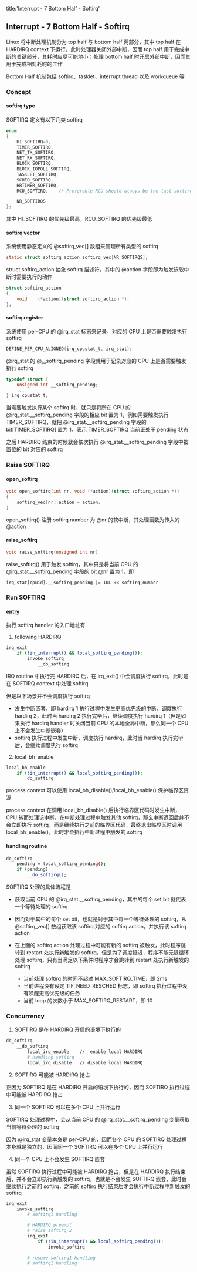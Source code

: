 title:'Interrupt - 7 Bottom Half - Softirq'
## Interrupt - 7 Bottom Half - Softirq

Linux 将中断处理机制分为 top half 与 bottom half 两部分，其中 top half 在 HARDIRQ context 下运行，此时处理器关闭外部中断，因而 top half 用于完成中断的关键部分，其耗时应尽可能地小；处理 bottom half 时开启外部中断，因而其用于完成相对耗时的工作

Bottom Half 机制包括 softirq、tasklet、interrupt thread 以及 workqueue 等


### Concept

#### softirq type

SOFTIRQ 定义有以下几类 softirq

```c
enum
{
	HI_SOFTIRQ=0,
	TIMER_SOFTIRQ,
	NET_TX_SOFTIRQ,
	NET_RX_SOFTIRQ,
	BLOCK_SOFTIRQ,
	BLOCK_IOPOLL_SOFTIRQ,
	TASKLET_SOFTIRQ,
	SCHED_SOFTIRQ,
	HRTIMER_SOFTIRQ,
	RCU_SOFTIRQ,    /* Preferable RCU should always be the last softirq */

	NR_SOFTIRQS
};
```

其中 HI_SOFTIRQ 的优先级最高，RCU_SOFTIRQ 的优先级最低


#### softirq vector

系统使用静态定义的 @softirq_vec[] 数组来管理所有类型的 softirq

```c
static struct softirq_action softirq_vec[NR_SOFTIRQS];
```


struct softirq_action 抽象 softirq 描述符，其中的 @action 字段即为触发该软中断时需要执行的动作

```c
struct softirq_action
{
	void	(*action)(struct softirq_action *);
};
```


#### softirq register

系统使用 per-CPU 的 @irq_stat 标志来记录，对应的 CPU 上是否需要触发执行 softirq

```c
DEFINE_PER_CPU_ALIGNED(irq_cpustat_t, irq_stat);
```


@irq_stat 的 @__softirq_pending 字段就用于记录对应的 CPU 上是否需要触发执行 softirq

```c
typedef struct {
	unsigned int __softirq_pending;
	...
} irq_cpustat_t;
```

当需要触发执行某个 softirq 时，就只是将所在 CPU 的 @irq_stat.__softirq_pending 字段的相应 bit 置为 1，例如需要触发执行 TIMER_SOFTIRQ，就把 @irq_stat.__softirq_pending 字段的 bit[TIMER_SOFTIRQ] 置为 1，表示 TIMER_SOFTIRQ 当前正处于 pending 状态

之后 HARDIRQ 结束的时候就会依次执行 @irq_stat.__softirq_pending 字段中被置位的 bit 对应的 softirq


### Raise SOFTIRQ

#### open_softirq

```c
void open_softirq(int nr, void (*action)(struct softirq_action *))
{
	softirq_vec[nr].action = action;
}
```

open_softirq() 注册 softirq number 为 @nr 的软中断，其处理函数为传入的 @action


#### raise_softirq

```c
void raise_softirq(unsigned int nr)
```

raise_softirq() 用于触发 softirq，其中只是将当前 CPU 的 @irq_stat.__softirq_pending 字段的 bit @nr 置为 1，即

```
irq_stat[cpuid].__softirq_pending |= 1UL << softirq_number
```


### Run SOFTIRQ

#### entry

执行 softirq handler 的入口地址有

1. following HARDIRQ

```sh
irq_exit
    if (!in_interrupt() && local_softirq_pending()):
        invoke_softirq
            __do_softirq
```

IRQ routine 中执行完 HARDIRQ 后，在 irq_exit() 中会调度执行 softirq，此时是在 SOFTIRQ context 中处理 softirq

但是以下场景并不会调度执行 softirq

- 发生中断嵌套，即 hardirq 1 执行过程中发生更高优先级的中断，调度执行 hardirq 2，此时当 hardirq 2 执行完毕后，继续调度执行 hardirq 1（但是如果执行 hardirq handler 时关闭当前 CPU 的本地全局中断，那么同一个 CPU 上不会发生中断嵌套）
- softirq 执行过程中发生中断，调度执行 hardirq，此时当 hardirq 执行完毕后，会继续调度执行 softirq


2. local_bh_enable

```sh
local_bh_enable
    if (!in_interrupt() && local_softirq_pending()):
        do_softirq
```

process context 可以使用 local_bh_disable()/local_bh_enable() 保护临界区资源

process context 在调用 local_bh_disable() 后执行临界区代码时发生中断，CPU 转而处理该中断，在中断处理过程中触发其他 softirq，那么中断返回后并不会立即执行 softirq，而是继续执行之前的临界区代码，最终退出临界区时调用 local_bh_enable()，此时才会执行中断过程中触发的 softirq


#### handling routine

```sh
do_softirq
    pending = local_softirq_pending();
    if (pending)
        __do_softirq();
```

SOFTIRQ 处理的具体流程是

- 获取当前 CPU 的 @irq_stat.__softirq_pending，其中的每个 set bit 就代表一个等待处理的 softirq
- 因而对于其中的每个 set bit，也就是对于其中每一个等待处理的 softirq，从 @softirq_vec[] 数组获取该 softirq 对应的 softirq action，并执行该 softirq action

- 在上面的 softirq action 处理过程中可能有新的 softirq 被触发，此时程序跳转到 restart 处执行新触发的 softirq，但是为了调度延迟，程序不能无限循环处理 softirq，只有当满足以下条件时程序才会跳转到 restart 处执行新触发的 softirq
    - 当前处理 softirq 的时间不超过 MAX_SOFTIRQ_TIME，即 2ms
    - 当前进程没有设定 TIF_NEED_RESCHED 标志，即 softirq 执行过程中没有唤醒更高优先级的任务
    - 当前 loop 的次数小于 MAX_SOFTIRQ_RESTART，即 10


### Concurrency

1. SOFTIRQ 是在 HARDIRQ 开启的语境下执行的

```sh
do_softirq
    __do_softirq
        local_irq_enable    //  enable local HARDIRQ
        # handling softirq
        local_irq_disable   // disable local HARDIRQ
```


2. SOFTIRQ 可能被 HARDIRQ 抢占

正因为 SOFTIRQ 是在 HARDIRQ 开启的语境下执行的，因而 SOFTIRQ 执行过程中可能被 HARDIRQ 抢占


3. 同一个 SOFTIRQ 可以在多个 CPU 上并行运行

SOFTIRQ 处理过程中，会从当前 CPU 的 @irq_stat.__softirq_pending 变量获取当前等待处理的 softirq

因为 @irq_stat 变量本身是 per-CPU 的，因而各个 CPU 的 SOFTIRQ 处理过程本身就是独立的，因而同一个 SOFTIRQ 可以在多个 CPU 上并行运行


4. 同一个 CPU 上不会发生 SOFTIRQ 嵌套

虽然 SOFTIRQ 执行过程中可能被 HARDIRQ 抢占，但是在 HARDIRQ 执行结束后，并不会立即执行新触发的 softirq，也就是不会发生 SOFTIRQ 嵌套，此时会继续执行之前的 softirq，之前的 softirq 执行结束后才会执行中断过程中新触发的 softirq

```sh
irq_exit
    invoke_softirq
        # softirq1 handling

        # HARDIRQ preempt
        # raise softirq 2
        irq_exit
            if (!in_interrupt() && local_softirq_pending()):
                invoke_softirq
        
        # resume softirq1 handling
        # softirq2 handling
```
